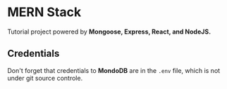 # MERN Stack

Tutorial project powered by **Mongoose, Express, React, and NodeJS.**

## Credentials

Don't forget that credentials to **MondoDB** are in the `.env` file, which is not under git source controle.
